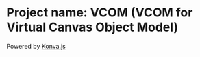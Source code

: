 # Project name: VCOM (VCOM for Virtual Canvas Object Model)

Powered by [Konva.js](https://konvajs.org/)